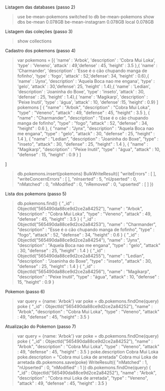 Listagem das databases (passo 2)

> use be-mean-pokemons
switched to db be-mean-pokemons
> show dbs
be-mean            0.078GB
be-mean-instagram  0.078GB
local              0.078GB

Listagem das coleções (passo 3)

> show collections
>
Cadastro dos pokemons (passo 4)

> var pokemons = [{ 'name' : 'Arbok', 'description' : 'Cobra Mui Loka', 'type' : 'Veneno', 'attack' : 49,'defense' : 45, 'height' : 3.5 },{ 'name' : 'Charmander', 'description' : 'Esse é o cão chupando manga de fofinho', 'type' : 'fogo', 'attack' : 52,'defense': 34, 'height' : 0.6},{ 'name' : 'Jynx', 'description' : 'Aquela Boca nao me engana', 'type' : 'gelo', 'attack' : 30,'defense': 25, 'height' : 1.4},{ 'name' : 'Ledian', 'description' : 'Joaninha do Boxe', 'type' : 'inseto', 'attack' : 30, 'defense' : 25, 'height' : 1.4},{ 'name' : 'Magikarp', 'description' : 'Peixe Inutil', 'type' : 'água', 'attack' : 10, 'defense' :15, 'height' : 0.9} ]
> pokemons
[
        {
                "name" : "Arbok",
                "description" : "Cobra Mui Loka",
                "type" : "Veneno",
                "attack" : 49,
                "defense" : 45,
                "height" : 3.5
        },
        {
                "name" : "Charmander",
                "description" : "Esse é o cão chupando manga de fofinho",
                "type" : "fogo",
                "attack" : 52,
                "defense" : 34,
                "height" : 0.6
        },
        {
                "name" : "Jynx",
                "description" : "Aquela Boca nao me engana",
                "type" : "gelo",
                "attack" : 30,
                "defense" : 25,
                "height" : 1.4
        },
        {
                "name" : "Ledian",
                "description" : "Joaninha do Boxe",
                "type" : "inseto",
                "attack" : 30,
                "defense" : 25,
                "height" : 1.4
        },
        {
                "name" : "Magikarp",
                "description" : "Peixe Inutil",
                "type" : "água",
                "attack" : 10,
                "defense" : 15,
                "height" : 0.9
        }
]
>
]
> db.pokemons.insert(pokemons)
BulkWriteResult({
        "writeErrors" : [ ],
        "writeConcernErrors" : [ ],
        "nInserted" : 5,
        "nUpserted" : 0,
        "nMatched" : 0,
        "nModified" : 0,
        "nRemoved" : 0,
        "upserted" : [ ]
})
>
Lista dos pokemons (passo 5)


> db.pokemons.find()
{ "_id" : ObjectId("565490da88ce9d2ce2a84252"), "name" : "Arbok", "description" : "Cobra Mui Loka", "type" : "Veneno", "attack" : 49, "defense" : 45, "height" : 3.5 }
{ "_id" : ObjectId("565490da88ce9d2ce2a84253"), "name" : "Charmander", "description" : "Esse é o cão chupando manga de fofinho", "type" : "fogo", "attack" : 52, "defense" : 34, "height" : 0.6 }
{ "_id" : ObjectId("565490da88ce9d2ce2a84254"), "name" : "Jynx", "description" : "Aquela Boca nao me engana", "type" : "gelo", "attack" : 30, "defense" : 25, "height" : 1.4 }
{ "_id" : ObjectId("565490da88ce9d2ce2a84255"), "name" : "Ledian", "description" : "Joaninha do Boxe", "type" : "inseto", "attack" : 30, "defense" : 25, "height" : 1.4 }
{ "_id" : ObjectId("565490da88ce9d2ce2a84256"), "name" : "Magikarp", "description" : "Peixe Inutil", "type" : "água", "attack" : 10, "defense" : 15, "height" : 0.9 }
>
Pokemon (passo 6)

> var query = {name: 'Arbok'}
> var poke = db.pokemons.findOne(query)
> poke
{
        "_id" : ObjectId("565490da88ce9d2ce2a84252"),
        "name" : "Arbok",
        "description" : "Cobra Mui Loka",
        "type" : "Veneno",
        "attack" : 49,
        "defense" : 45,
        "height" : 3.5
}
>

Atualização do Pokemon (passo 7)

> var query = {name: 'Arbok'}
> var poke = db.pokemons.findOne(query)
> poke
{
        "_id" : ObjectId("565490da88ce9d2ce2a84252"),
        "name" : "Arbok",
        "description" : "Cobra Mui Loka",
        "type" : "Veneno",
        "attack" : 49,
        "defense" : 45,
        "height" : 3.5
}
> poke.description
Cobra Mui Loka
> poke.description = "Cobra mui Loka de arretada"
Cobra mui Loka de arretada
> db.pokemons.save(poke)
WriteResult({ "nMatched" : 1, "nUpserted" : 0, "nModified" : 1 })
> db.pokemons.findOne(query)
{
        "_id" : ObjectId("565490da88ce9d2ce2a84252"),
        "name" : "Arbok",
        "description" : "Cobra mui Loka de arretada",
        "type" : "Veneno",
        "attack" : 49,
        "defense" : 45,
        "height" : 3.5
}
>
